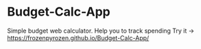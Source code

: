 # Budget-Calc-App
Simple budget web calculator.
Help you to track spending
Try it -> https://frozenpyrozen.github.io/Budget-Calc-App/
